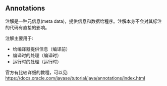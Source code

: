 ## Annotations

注解是一种元信息(meta data)，提供信息和数据给程序。注解本身不会对其标注的代码有直接的影响。

注解主要用于:
- 给编译器提供信息（编译前）
- 编译时的处理（编译时）
- 运行时的处理（运行时）

官方有比较详细的教程，可以见: https://docs.oracle.com/javase/tutorial/java/annotations/index.html